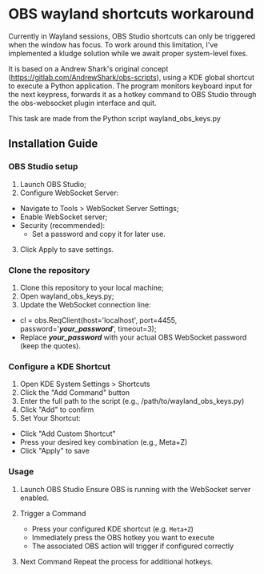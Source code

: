 # OBS wayland shortcuts workaround

Currently in Wayland sessions, OBS Studio shortcuts can only be triggered when the window has focus. To work around this limitation, I've implemented a kludge solution while we await proper system-level fixes.

It is based on a Andrew Shark's original concept (https://gitlab.com/AndrewShark/obs-scripts), using a KDE global shortcut to execute a Python application. The program monitors keyboard input for the next keypress, forwards it as a hotkey command to OBS Studio through the obs-websocket plugin interface and quit.

This task are made from the Python script wayland_obs_keys.py

## Installation Guide

### OBS Studio setup
1. Launch OBS Studio;
2. Configure WebSocket Server:
* Navigate to Tools > WebSocket Server Settings;
* Enable WebSocket server;
* Security (recommended):
    * Set a password and copy it for later use.
3. Click Apply to save settings.

### Clone the repository
1. Clone this repository to your local machine;
2. Open wayland_obs_keys.py;
3. Update the WebSocket connection line:
* cl = obs.ReqClient(host='localhost', port=4455, password='***your_password***', timeout=3);
* Replace ***your_password*** with your actual OBS WebSocket password (keep the quotes).

### Configure a KDE Shortcut
1. Open KDE System Settings > Shortcuts
2. Click the "Add Command" button
3. Enter the full path to the script (e.g., /path/to/wayland_obs_keys.py)
4. Click "Add" to confirm
5. Set Your Shortcut:
* Click "Add Custom Shortcut"
* Press your desired key combination (e.g., Meta+Z)
* Click "Apply" to save

### Usage
1. Launch OBS Studio
   Ensure OBS is running with the WebSocket server enabled.

2. Trigger a Command 
   - Press your configured KDE shortcut (e.g. `Meta+Z`) 
   - Immediately press the OBS hotkey you want to execute 
   - The associated OBS action will trigger if configured correctly

3. Next Command 
   Repeat the process for additional hotkeys.
